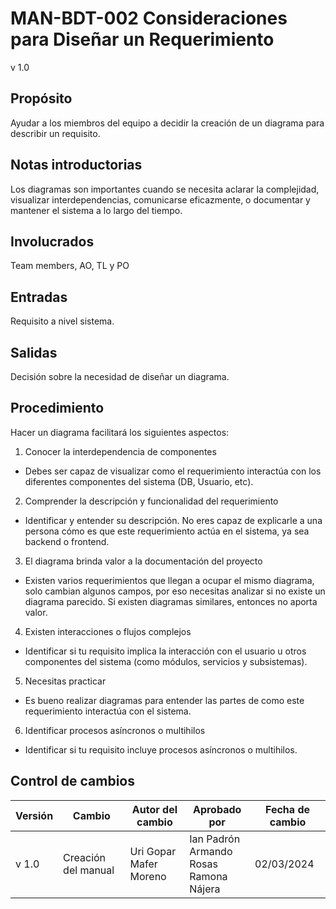 # MAN-BDT-002 Consideraciones para Diseñar un Requerimiento

v 1.0

## Propósito

Ayudar a los miembros del equipo a decidir la creación de un diagrama para describir un requisito.

## Notas introductorias

Los diagramas son importantes cuando se necesita aclarar la complejidad, visualizar interdependencias, comunicarse eficazmente, o documentar y mantener el sistema a lo largo del tiempo.

## Involucrados

Team members, AO, TL y PO

## Entradas

Requisito a nivel sistema.

## Salidas

Decisión sobre la necesidad de diseñar un diagrama.

## Procedimiento

Hacer un diagrama facilitará los siguientes aspectos:

1. Conocer la interdependencia de componentes

- Debes ser capaz de visualizar como el requerimiento interactúa con los diferentes componentes del sistema (DB, Usuario, etc).

2. Comprender la descripción y funcionalidad del requerimiento

- Identificar y entender su descripción. No eres capaz de explicarle a una persona cómo es que este requerimiento actúa en el sistema, ya sea backend o frontend.

3. El diagrama brinda valor a la documentación del proyecto

- Existen varios requerimientos que llegan a ocupar el mismo diagrama, solo cambian algunos campos, por eso necesitas analizar si no existe un diagrama parecido. Si existen diagramas similares, entonces no aporta valor.

4. Existen interacciones o flujos complejos

- Identificar si tu requisito implica la interacción con el usuario u otros componentes del sistema (como módulos, servicios y subsistemas).

5. Necesitas practicar

- Es bueno realizar diagramas para entender las partes de como este requerimiento interactúa con el sistema.

6. Identificar procesos asíncronos o multihilos

- Identificar si tu requisito incluye procesos asíncronos o multihilos.

## Control de cambios

| Versión | Cambio              | Autor del cambio              | Aprobado por                                         | Fecha de cambio |
| ------- | ------------------- | ----------------------------- | ---------------------------------------------------- | --------------- |
| v 1.0   | Creación del manual | Uri Gopar <br /> Mafer Moreno | Ian Padrón <br /> Armando Rosas <br /> Ramona Nájera | 02/03/2024      |
